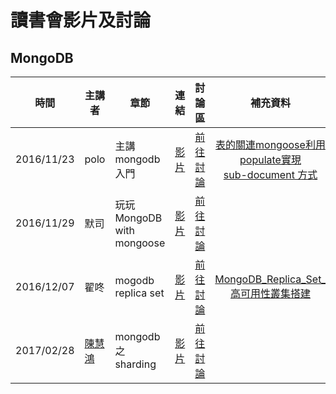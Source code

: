 # 讀書會影片及討論

## MongoDB

| 時間 | 主講者 | 章節 | 連結 | 討論區 | 補充資料 | 
| ------ | ------ | ------ | :------: | :------: | :------: |
|2016/11/23|polo|主講 mongodb 入門|[影片](https://youtu.be/lLEq4ms5SeY)|[前往討論](https://github.com/onlinereadbook/bookmongodb/issues/1)|[表的關連mongoose利用populate實現](http://l.facebook.com/l.php?u=http%3A%2F%2Fmongoosejs.com%2Fdocs%2Fpopulate.html&h=-AQFAI68h)<br/>[sub-document 方式](http://mongoosejs.com/docs/subdocs.html)|
|2016/11/29|默司|玩玩 MongoDB with mongoose|[影片](https://youtu.be/0yd4gK2ybyY)|[前往討論](https://github.com/onlinereadbook/bookmongodb/issues/2)||
|2016/12/07|翟咚|mogodb replica set|[影片](https://youtu.be/xYRsXmstijc)|[前往討論](https://github.com/onlinereadbook/bookmongodb/issues/3)|[MongoDB_Replica_Set_高可用性叢集搭建](https://lookaside.fbsbx.com/file/%E7%BF%9F%E5%92%9A_MongoDB_Replica_Set_%E9%AB%98%E5%8F%AF%E7%94%A8%E6%80%A7%E5%8F%A2%E9%9B%86%E6%90%AD%E5%BB%BA.pdf?token=AWx-ErArj4T8vxMJHPF3GivWEIpUZORJy9T9ZrGrXC4Idc7PrMIQiZPZCcghJ8vaXs4tNSMu4hSryieMUUElMpu55rEFHUdMmibYB2zsA3R-4DjdnXOz4uBajmeIc_FdFFAISsnB2cg80pqRba9vF6nRCKgQIj-u5RRGYPvX1vEsrKu9WVx03aZ5cmA5TfDnMlM)|
|2017/02/28|[陳慧鴻](https://www.facebook.com/chencanred)|mongodb 之 sharding|[影片](https://youtu.be/t6c3xRuEBCA)|[前往討論](https://github.com/onlinereadbook/bookmongodb/issues/3)||
 